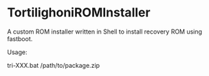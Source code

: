 # TortilighoniROMInstaller
A custom ROM installer written in Shell to install recovery ROM using fastboot.

Usage:

tri-XXX.bat /path/to/package.zip


